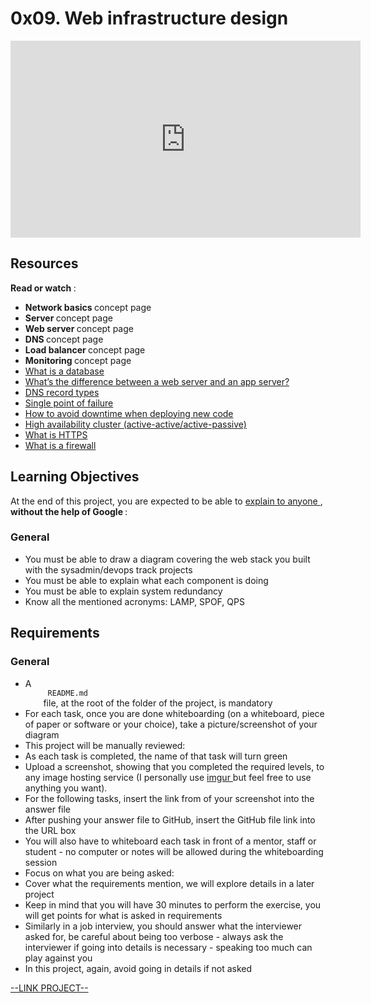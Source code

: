 # 0x09. Web infrastructure design

<html>
<div class="panel panel-default" id="project-description">
 <div class="panel-body">
  <iframe allow="accelerometer; autoplay; clipboard-write; encrypted-media; gyroscope; picture-in-picture" allowfullscreen="" frameborder="0" height="315" src="https://www.youtube.com/embed/lQNEW76KdYg" title="YouTube video player" width="560">
  </iframe>
  <h2>
   Resources
  </h2>
  <p>
   <strong>
    Read or watch
   </strong>
   :
  </p>
  <ul>
   <li>
    <strong>
     Network basics
    </strong>
    concept page
   </li>
   <li>
    <strong>
     Server
    </strong>
    concept page
   </li>
   <li>
    <strong>
     Web server
    </strong>
    concept page
   </li>
   <li>
    <strong>
     DNS
    </strong>
    concept page
   </li>
   <li>
    <strong>
     Load balancer
    </strong>
    concept page
   </li>
   <li>
    <strong>
     Monitoring
    </strong>
    concept page
   </li>
   <li>
    <a href="https://www.techtarget.com/searchdatamanagement/definition/database" target="_blank" title="What is a database">
     What is a database
    </a>
   </li>
   <li>
    <a href="https://www.youtube.com/watch?v=S97eKyv2b9M" target="_blank" title="What's the difference between a web server and an app server?">
     What’s the difference between a web server and an app server?
    </a>
   </li>
   <li>
    <a href="https://pressable.com/?s=DNS&amp;post_type=knowledgebase" target="_blank" title="DNS record types">
     DNS record types
    </a>
   </li>
   <li>
    <a href="https://en.wikipedia.org/wiki/Single_point_of_failure" target="_blank" title="Single point of failure">
     Single point of failure
    </a>
   </li>
   <li>
    <a href="https://softwareengineering.stackexchange.com/questions/35063/how-do-you-update-your-production-codebase-database-schema-without-causing-downt#answers-header" target="_blank" title="How to avoid downtime when deploying new code">
     How to avoid downtime when deploying new code
    </a>
   </li>
   <li>
    <a href="https://docs.oracle.com/cd/E17904_01/core.1111/e10106/intro.htm#ASHIA712" target="_blank" title="High availability cluster (active-active/active-passive)">
     High availability cluster (active-active/active-passive)
    </a>
   </li>
   <li>
    <a href="https://www.instantssl.com/http-vs-https" target="_blank" title="What is HTTPS">
     What is HTTPS
    </a>
   </li>
   <li>
    <a href="https://www.webopedia.com/definitions/firewall/" target="_blank" title="What is a firewall">
     What is a firewall
    </a>
   </li>
  </ul>
  <h2>
   Learning Objectives
  </h2>
  <p>
   At the end of this project, you are expected to be able to
   <a href="https://fs.blog/feynman-learning-technique/" target="_blank" title="explain to anyone">
    explain to anyone
   </a>
   ,
   <strong>
    without the help of Google
   </strong>
   :
  </p>
  <h3>
   General
  </h3>
  <ul>
   <li>
    You must be able to draw a diagram covering the web stack you built with the sysadmin/devops track projects
   </li>
   <li>
    You must be able to explain what each component is doing
   </li>
   <li>
    You must be able to explain system redundancy
   </li>
   <li>
    Know all the mentioned acronyms: LAMP, SPOF, QPS
   </li>
  </ul>
  <h2>
   Requirements
  </h2>
  <h3>
   General
  </h3>
  <ul>
   <li>
    A
    <code>
     README.md
    </code>
    file, at the root of the folder of the project, is mandatory
   </li>
   <li>
    For each task, once you are done whiteboarding (on a whiteboard, piece of paper or software or your choice), take a picture/screenshot of your diagram
   </li>
   <li>
    This project will be manually reviewed:
   </li>
   <li>
    As each task is completed, the name of that task will turn green
   </li>
   <li>
    Upload a screenshot, showing that you completed the required levels, to any image hosting service (I personally use
    <a href="https://imgur.com/" target="_blank" title="imgur">
     imgur
    </a>
    but feel free to use anything you want).
   </li>
   <li>
    For the following tasks, insert the link from of your screenshot into the answer file
   </li>
   <li>
    After pushing your answer file to GitHub, insert the GitHub file link into the URL box
   </li>
   <li>
    You will also have to whiteboard each task in front of a mentor, staff or student - no computer or notes will be allowed during the whiteboarding session
   </li>
   <li>
    Focus on what you are being asked:
   </li>
   <li>
    Cover what the requirements mention, we will explore details in a later project
   </li>
   <li>
    Keep in mind that you will have 30 minutes to perform the exercise, you will get points for what is asked in requirements
   </li>
   <li>
    Similarly in a job interview, you should answer what the interviewer asked for, be careful about being too verbose - always ask the interviewer if going into details is necessary - speaking too much can play against you
   </li>
   <li>
    In this project, again, avoid going in details if not asked
   </li>
  </ul>
 </div>
</div>

[--LINK PROJECT--](https://intranet.hbtn.io/projects/302)
</html>